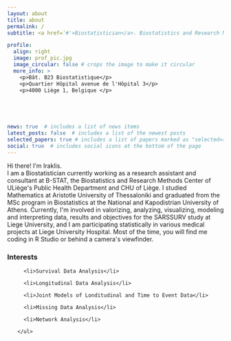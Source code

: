 ```yaml
---
layout: about
title: about
permalink: /
subtitle: <a href='#'>Biostatistician</a>. Biostatistics and Research Method Center - Public Health Department, Liège University, Belgium

profile:
  align: right
  image: prof_pic.jpg
  image_circular: false # crops the image to make it circular
  more_info: >
    <p>Bât. B23 Biostatistique</p>
    <p>Quartier Hôpital avenue de l'Hôpital 3</p>
    <p>4000 Liège 1, Belgique </p>





news: true  # includes a list of news items
latest_posts: false  # includes a list of the newest posts
selected_papers: true # includes a list of papers marked as "selected={true}"
social: true  # includes social icons at the bottom of the page
---
```


Hi there! I'm Iraklis.  
I am a Biostatistician currently working as a research assistant and consultant at B-STAT, the Biostatistics and Research Methods Center of ULiège's Public Health Department and CHU of Liège. I studied Mathematics at Aristotle University of Thessaloniki and graduated from the MSc program in Biostatistics at the National and Kapodistrian University of Athens. Currently, I'm involved in valorizing, analyzing, visualizing, modeling and interpreting data, results and objectives for the SARSSURV study at Liege University, and I am participating statistically in various medical projects at Liege University Hospital. Most of the time, you will find me coding in R Studio or behind a camera's viewfinder.


   <div class="row">
  
  <div class="col-sm-5">
    <h3>Interests</h3>
    <ul class="ul-interests">
      
      <li>Survival Data Analysis</li>
      
      <li>Longitudinal Data Analysis</li>
      
      <li>Joint Models of Londitudinal and Time to Event Data</li>
      
      <li>Missing Data Analysis</li>
      
      <li>Network Analysis</li>
      
    </ul>
  </div>
  
</div>